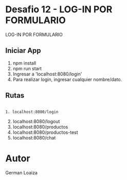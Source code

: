 # Desafio 12 - LOG-IN POR FORMULARIO

LOG-IN POR FORMULARIO

## Iniciar App

1. npm install 
2. npm run start
3. Ingresar a 'localhost:8080/login'
4. Para realizar login, ingresar cualquier nombre/dato.

## Rutas
                                                                                                                     1. localhost:8080/login
 2. localhost:8080/logout
 3. localhost:8080/productos
 4. localhost:8080/productos-test  
 5. localhost:8080/chat                                                    

# Autor

German Loaiza